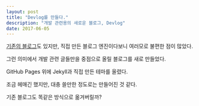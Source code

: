 ```yaml
---
layout: post
title: "Devlog를 만들다."
description: "개발 관련용의 새로운 블로그, Devlog"
date: 2017-06-05
---
```


[기존의 블로그](https://blog.korsnack.kr)도 있지만, 직접 만든 블로그 엔진이다보니 여러모로 불편한 점이 많았다.

그런 의미에서 개발 관련 글들만을 중점으로 올릴 블로그를 새로 만들었다.

GitHub Pages 위에 Jekyll과 직접 만든 테마를 올렸다.

조금 헤매긴 했지만, 대충 쓸만한 정도로는 만들어진 것 같다.

기존 블로그도 똑같은 방식으로 옮겨버릴까?
